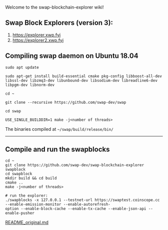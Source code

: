 Welcome to the swap-blockchain-explorer wiki!

## Swap Block Explorers (version 3):
1. https://explorer.xwp.fyi
2. https://explorer2.xwp.fyi

## **Compiling swap daemon on Ubuntu 18.04**

``sudo apt update``

``sudo apt-get install build-essential cmake pkg-config libboost-all-dev libssl-dev libzmq3-dev libunbound-dev libsodium-dev libreadline6-dev libpgm-dev libnorm-dev``

``cd ~``

``git clone --recursive https://github.com/swap-dev/swap``

``cd swap``

``USE_SINGLE_BUILDDIR=1 make -j<number of threads>``

The binaries compiled at ``~/swap/build/release/bin/``

***

## Compile and run the swapblocks

    cd ~
    git clone https://github.com/swap-dev/swap-blockchain-explorer swapblock
    cd swapblock
    mkdir build && cd build
    cmake ..
    make -j<number of threads>
    
    # run the explorer:
    ./swapblocks -x 127.0.0.1 --testnet-url https://swaptest.coinscope.cc --enable-emission-monitor --enable-autorefresh- 
    option --enable-block-cache --enable-tx-cache --enable-json-api --enable-pusher



[README_original.md](README_original.md)  

